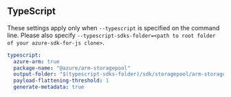 ## TypeScript

These settings apply only when `--typescript` is specified on the command line.
Please also specify `--typescript-sdks-folder=<path to root folder of your azure-sdk-for-js clone>`.

```yaml $(typescript)
typescript:
  azure-arm: true
  package-name: "@azure/arm-storagepool"
  output-folder: "$(typescript-sdks-folder)/sdk/storagepool/arm-storagepool"
  payload-flattening-threshold: 1
  generate-metadata: true
```
